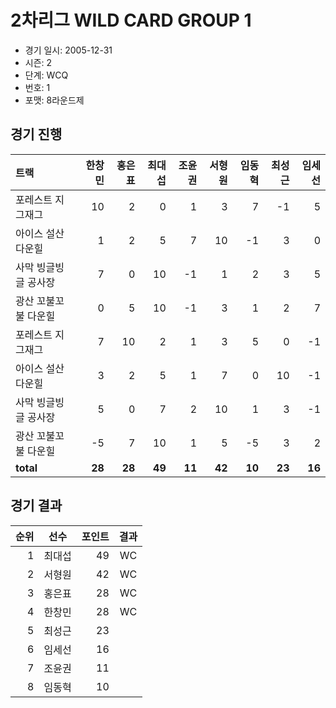 # 2차리그 WILD CARD GROUP 1

- 경기 일시: 2005-12-31
- 시즌: 2
- 단계: WCQ
- 번호: 1
- 포맷: 8라운드제





## 경기 진행

| 트랙 | 한창민 | 홍은표 | 최대섭 | 조윤권 | 서형원 | 임동혁 | 최성근 | 임세선 |
|:---|---:|---:|---:|---:|---:|---:|---:|---:|
| 포레스트 지그재그 | 10 | 2 | 0 | 1 | 3 | 7 | -1 | 5 |
| 아이스 설산 다운힐 | 1 | 2 | 5 | 7 | 10 | -1 | 3 | 0 |
| 사막 빙글빙글 공사장 | 7 | 0 | 10 | -1 | 1 | 2 | 3 | 5 |
| 광산 꼬불꼬불 다운힐 | 0 | 5 | 10 | -1 | 3 | 1 | 2 | 7 |
| 포레스트 지그재그 | 7 | 10 | 2 | 1 | 3 | 5 | 0 | -1 |
| 아이스 설산 다운힐 | 3 | 2 | 5 | 1 | 7 | 0 | 10 | -1 |
| 사막 빙글빙글 공사장 | 5 | 0 | 7 | 2 | 10 | 1 | 3 | -1 |
| 광산 꼬불꼬불 다운힐 | -5 | 7 | 10 | 1 | 5 | -5 | 3 | 2 |
| __total__ | __28__ | __28__ | __49__ | __11__ | __42__ | __10__ | __23__ | __16__ |




## 경기 결과

| 순위 | 선수 | 포인트 | 결과 |
|---:|:---:|---:|:---:|
| 1 | 최대섭 | 49 | WC |
| 2 | 서형원 | 42 | WC |
| 3 | 홍은표 | 28 | WC |
| 4 | 한창민 | 28 | WC |
| 5 | 최성근 | 23 |  |
| 6 | 임세선 | 16 |  |
| 7 | 조윤권 | 11 |  |
| 8 | 임동혁 | 10 |  |

